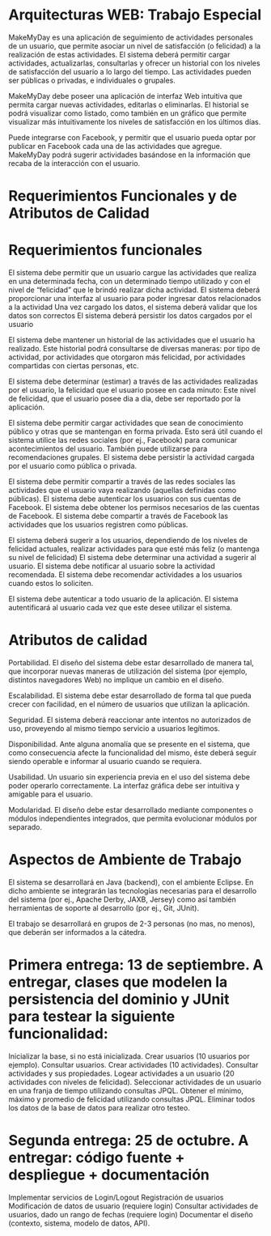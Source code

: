 # Arquitecturas WEB: Trabajo Especial

MakeMyDay es una aplicación de seguimiento de actividades personales de un usuario, que permite asociar un nivel de satisfacción (o felicidad) a la realización de estas actividades. El sistema deberá permitir cargar actividades, actualizarlas, consultarlas y ofrecer un historial con los niveles de satisfacción del usuario a lo largo del tiempo. Las actividades pueden ser públicas o privadas, e individuales o grupales.

MakeMyDay debe poseer una aplicación  de interfaz Web intuitiva que permita cargar nuevas actividades, editarlas o eliminarlas. El historial se podrá visualizar como listado, como también en un gráfico que permite visualizar más intuitivamente los niveles de satisfacción en los últimos días.

Puede integrarse con Facebook, y permitir que el usuario pueda optar por publicar en Facebook cada una de las actividades que agregue. MakeMyDay podrá sugerir actividades basándose en la información que recaba de la interacción con el usuario.
 
   
# Requerimientos Funcionales y de Atributos de Calidad

# Requerimientos funcionales
El sistema debe permitir que un usuario cargue las actividades que realiza en una determinada fecha, con un determinado tiempo utilizado y con el nivel de “felicidad” que le brindó realizar dicha actividad.
El sistema deberá proporcionar una interfaz al usuario para poder ingresar datos relacionados a la actividad
Una vez cargado los datos, el sistema deberá validar que los datos son correctos
El sistema deberá persistir los datos cargados por el usuario
 
El sistema debe mantener un historial de las actividades que el usuario ha realizado. Este historial podrá consultarse de diversas maneras: por tipo de actividad, por actividades que otorgaron más felicidad, por actividades compartidas con ciertas personas, etc.

El sistema debe determinar (estimar) a través de las actividades realizadas por el usuario, la felicidad que el usuario posee en cada minuto:
Este nivel de felicidad, que el usuario posee dia a día, debe ser reportado por la aplicación.
 
 El sistema debe permitir cargar actividades que sean de conocimiento público y otras que se mantengan en forma privada. Esto será útil cuando el sistema utilice las redes sociales (por ej., Facebook) para comunicar acontecimientos del usuario. También puede utilizarse para recomendaciones grupales. 
El sistema debe persistir la actividad cargada por el usuario como pública o privada.
 
El sistema debe permitir compartir a través de las redes sociales las actividades que el usuario vaya realizando (aquellas definidas como públicas).
El sistema debe autenticar los usuarios con sus cuentas de Facebook.
El sistema debe obtener los permisos necesarios de las cuentas de Facebook.
El sistema debe compartir a través de Facebook las actividades que los usuarios registren como públicas.
 
El sistema deberá sugerir a los usuarios, dependiendo de los niveles de felicidad actuales, realizar actividades para que esté más feliz (o mantenga su nivel de felicidad)
El sistema debe determinar una actividad a sugerir al usuario.
El sistema debe notificar al usuario sobre la actividad recomendada.
El sistema debe recomendar actividades a los usuarios cuando estos lo soliciten.
 
El sistema debe autenticar a todo usuario de la aplicación.
El sistema autentificará al usuario cada vez que este desee utilizar el sistema.
 
  
# Atributos de calidad

Portabilidad.  El diseño del sistema debe estar desarrollado de manera tal, que incorporar nuevas maneras de utilización del sistema (por ejemplo, distintos navegadores Web) no implique un cambio en el diseño.

Escalabilidad.   El sistema debe estar desarrollado de forma tal que pueda crecer con facilidad, en el número de usuarios que utilizan la aplicación.

Seguridad. El sistema deberá reaccionar ante intentos no autorizados de uso, proveyendo al mismo tiempo servicio a usuarios legítimos.

Disponibilidad.  Ante alguna anomalía que se presente en el sistema, que como consecuencia afecte la funcionalidad del mismo, éste deberá seguir siendo operable e informar al usuario cuando se requiera.

Usabilidad. Un usuario sin experiencia previa en el uso del sistema debe poder operarlo correctamente. La interfaz gráfica debe ser intuitiva y amigable para el usuario.

Modularidad.  El diseño debe estar desarrollado mediante componentes o módulos independientes integrados, que permita evolucionar módulos por separado.
 
 
# Aspectos de Ambiente de Trabajo

El sistema se desarrollará en Java (backend), con el ambiente Eclipse. En dicho ambiente se integrarán las tecnologías necesarias para el desarrollo del sistema (por ej., Apache Derby, JAXB, Jersey) como así también herramientas de soporte al desarrollo (por ej., Git, JUnit).

El trabajo se desarrollará en grupos de 2-3 personas (no mas, no menos), que deberán ser informados a la cátedra.

# Primera entrega: 13 de septiembre. A entregar, clases que modelen la persistencia del dominio y JUnit para testear la siguiente funcionalidad:
Inicializar la base, si no está inicializada.
Crear usuarios (10 usuarios por ejemplo).
Consultar usuarios.
Crear actividades (10 actividades).
Consultar actividades y sus propiedades.
Logear actividades a un usuario (20 actividades con niveles de felicidad).
Seleccionar actividades de un usuario en una franja de tiempo utilizando consultas JPQL.
Obtener el mínimo, máximo y promedio de felicidad utilizando consultas JPQL.
Eliminar todos los datos de la base de datos para realizar otro testeo.

# Segunda entrega: 25 de octubre. A entregar: código fuente + despliegue + documentación
Implementar servicios de Login/Logout
Registración de usuarios
Modificación de datos de usuario (requiere login)
Consultar actividades de usuarios, dado un rango de fechas (requiere login)
Documentar el diseño (contexto, sistema, modelo de datos, API).

